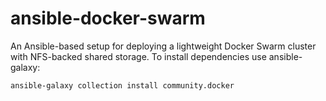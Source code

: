 # ansible-docker-swarm
An Ansible-based setup for deploying a lightweight Docker Swarm cluster with NFS-backed shared storage.
To install dependencies use ansible-galaxy:
```bash
ansible-galaxy collection install community.docker
```